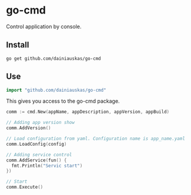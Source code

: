 # go-cmd

Control application by console.

## Install

```console
go get github.com/dainiauskas/go-cmd
```

## Use

```go
import "github.com/dainiauskas/go-cmd"
```

This gives you access to the go-cmd package.

```go
comm := cmd.New(appName, appDescription, appVersion, appBuild)

// Adding app version show
comm.AddVersion()

// Load configuration from yaml. Configuration name is app_name.yaml
comm.LoadConfig(config)

// Adding service control
comm.AddService(fun() {
  fmt.Println("Servic start")
})

// Start
comm.Execute()
```
